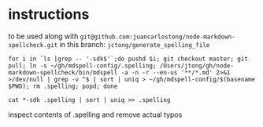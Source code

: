 # instructions

to be used along with `git@github.com:juancarlostong/node-markdown-spellcheck.git` in this branch: `jctong/generate_spelling_file`

```
for i in `ls |grep -- '-sdk$'`;do pushd $i; git checkout master; git pull; ln -s ~/gh/mdspell-config/.spelling; /Users/jtong/gh/node-markdown-spellcheck/bin/mdspell -a -n -r --en-us '**/*.md' 2>&1 >/dev/null | grep -v ^$ | sort | uniq > ~/gh/mdspell-config/$(basename $PWD); rm .spelling; popd; done

cat *-sdk .spelling | sort | uniq >> .spelling
```


inspect contents of .spelling and remove actual typos
